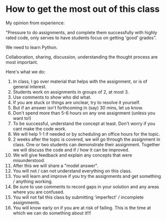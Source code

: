 # How to get the most out of this class

My opinion from experience:

"Pressure to do assignments, and complete them successfully with highly rated 
code, only serves to have students focus on getting 'good' grades".

We need to learn Python.

Collaboration, sharing, discussion, understanding the thought process are most 
important.

Here's what we do:
1. In class, I go over material that helps with the assignment, or is of
   general interest.
1. Students work on assignments in groups of 2, at most 3.
1. Use comments to show who did what.   
1. If you are stuck or things are unclear, try to resolve it yourself.
1. But if an answer isn't forthcoming in (say) 30 mins, let us know.
1. Don't spend more than 5-6 hours on any one assignment (unless you want to!)   
1. To be successful, understand the concept at least. Don't worry if
   you cant make the code work.
1. We will help 1-1 if needed or by scheduling an office hours for the topic.
1. 2 weeks after the topic is covered, we will go through the assignment in 
   class. One or two students can demonstrate their assignment. Together we
   will discuss the code and if / how it can be improved.
1. We will give feedback and explain any concepts that were misunderstood.   
1. After this we will share a "model answer".
1. You will not / can not understand everything on this class.
1. You will learn and improve if you try the assignments and get something
   / anything working.
1. Be sure to use comments to record gaps in your solution and any 
   areas where you are confused.
1. You will not fail this class by submitting 'imperfect' / incomplete 
   assignments.
1. You will know early on if you are at risk of failing. This is 
    the time at which we can do something about it!!!
